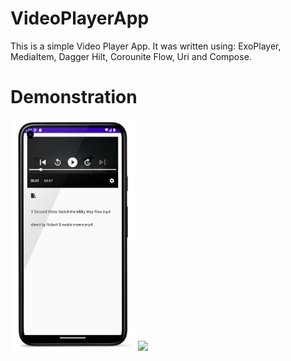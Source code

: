 # VideoPlayerApp
This is a simple Video Player App. It was written using: ExoPlayer, MediaItem, Dagger Hilt, Corounite Flow, Uri and Compose.

# Demonstration

<img src="REAMMEImages/screen1.png" width="200"> <img src="REAMMEImages/videodemonstration.gif" width="170">

